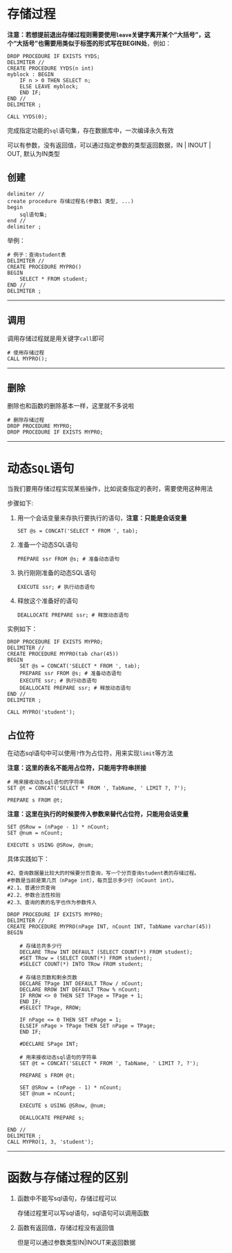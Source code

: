 # 存储过程

**注意：若想提前退出存储过程则需要使用`leave`关键字离开某个“大括号”，这个“大括号”也需要用类似于标签的形式写在BEGIN处**，例如：

```mysql
DROP PROCEDURE IF EXISTS YYDS;
DELIMITER //
CREATE PROCEDURE YYDS(n int)
myblock : BEGIN
    IF n > 0 THEN SELECT n;
    ELSE LEAVE myblock;
    END IF;
END //
DELIMITER ;

CALL YYDS(0);
```

完成指定功能的`sql`语句集，存在数据库中，一次编译永久有效

可以有参数，没有返回值，可以通过指定参数的类型返回数据，IN | INOUT | OUT, 默认为IN类型

## 创建

```mysql
delimiter //
create procedure 存储过程名(参数1 类型, ...)
begin
	sql语句集;
end //
delimiter ;
```

举例：

```mysql
# 例子：查询student表
DELIMITER //
CREATE PROCEDURE MYPRO()
BEGIN
	SELECT * FROM student;
END //
DELIMITER ;
```

---

## 调用

调用存储过程就是用关键字`call`即可

```mysql
# 使用存储过程
CALL MYPRO();
```

---

## 删除

删除也和函数的删除基本一样，这里就不多说啦

```mysql
# 删除存储过程
DROP PROCEDURE MYPRO;
DROP PROCEDURE IF EXISTS MYPRO;
```

---

# 动态`SQL`语句

当我们要用存储过程实现某些操作，比如说查指定的表时，需要使用这种用法

步骤如下:

1. 用一个会话变量来存执行要执行的语句，**注意：只能是会话变量**

	```mysql
	SET @s = CONCAT('SELECT * FROM ', tab);
	```

2. 准备一个动态SQL语句

	```mysql
	PREPARE ssr FROM @s; # 准备动态语句
	```

3. 执行刚刚准备的动态SQL语句

	```mysql
	EXECUTE ssr; # 执行动态语句
	```

4. 释放这个准备好的语句

	```mysql
	DEALLOCATE PREPARE ssr; # 释放动态语句
	```

实例如下：

```mysql
DROP PROCEDURE IF EXISTS MYPRO;
DELIMITER //
CREATE PROCEDURE MYPRO(tab char(45))
BEGIN
	SET @s = CONCAT('SELECT * FROM ', tab);
    PREPARE ssr FROM @s; # 准备动态语句
    EXECUTE ssr; # 执行动态语句
    DEALLOCATE PREPARE ssr; # 释放动态语句
END //
DELIMITER ;

CALL MYPRO('student');
```

## 占位符

在动态sql语句中可以使用`?`作为占位符，用来实现`limit`等方法

**注意：这里的表名不能用占位符，只能用字符串拼接**

```mysql
# 用来接收动态sql语句的字符串
SET @t = CONCAT('SELECT * FROM ', TabName, ' LIMIT ?, ?');

PREPARE s FROM @t;
```

**注意：这里在执行的时候要传入参数来替代占位符，只能用会话变量**

```mysql
SET @SRow = (nPage - 1) * nCount;
SET @num = nCount;
    
EXECUTE s USING @SRow, @num;
```

具体实践如下：

```mysql
#2、查询数据量比较大的时候要分页查询，写一个分页查询student表的存储过程。
#参数是当前是第几页（nPage int），每页显示多少行（nCount int）。
#2.1、普通分页查询
#2.2、参数合法性校验
#2.3、查询的表的名字也作为参数传入

DROP PROCEDURE IF EXISTS MYPRO;
DELIMITER //
CREATE PROCEDURE MYPRO(nPage INT, nCount INT, TabName varchar(45))
BEGIN

    # 存储总共多少行
    DECLARE TRow INT DEFAULT (SELECT COUNT(*) FROM student);
    #SET TRow = (SELECT COUNT(*) FROM student);
    #SELECT COUNT(*) INTO TRow FROM student;
    
    # 存储总页数和剩余页数
    DECLARE TPage INT DEFAULT TRow / nCount;
    DECLARE RROW INT DEFAULT TRow % nCount;
    IF RROW <> 0 THEN SET TPage = TPage + 1; 
    END IF;
    #SELECT TPage, RROW;
    
    IF nPage <= 0 THEN SET nPage = 1;
    ELSEIF nPage > TPage THEN SET nPage = TPage;
    END IF;
    
    #DECLARE SPage INT;
    
    # 用来接收动态sql语句的字符串
    SET @t = CONCAT('SELECT * FROM ', TabName, ' LIMIT ?, ?');
    
    PREPARE s FROM @t;
    
    SET @SRow = (nPage - 1) * nCount;
    SET @num = nCount;
    
    EXECUTE s USING @SRow, @num;
    
    DEALLOCATE PREPARE s;
    
END //
DELIMITER ;
CALL MYPRO(1, 3, 'student');
```

---

# 函数与存储过程的区别

1. 函数中不能写sql语句，存储过程可以

	存储过程里可以写sql语句，sql语句可以调用函数

2. 函数有返回值，存储过程没有返回值

	但是可以通过参数类型IN|INOUT来返回数据


